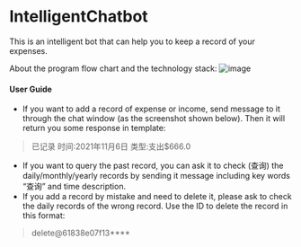 # IntelligentChatbot
This is an intelligent bot that can help you to keep a record of your expenses.

About the program flow chart and the technology stack:
![image](https://user-images.githubusercontent.com/88467925/139779637-3945d65d-2663-46cd-a767-b46e7fe61d79.png)

#### User Guide

- If you want to add a record of expense or income, send message to it through the chat window (as the screenshot shown below). Then it will return you some response in template:

> 已记录
> 时间:2021年11月6日
> 类型:支出$666.0

- If you want to query the past record, you can ask it to check (查询) the daily/monthly/yearly records by sending it message including key words “查询” and time description.
- If you add a record by mistake and need to delete it, please ask to check the daily records of the wrong record. Use the ID to delete the record in this format: 

> delete@61838e07f13****

